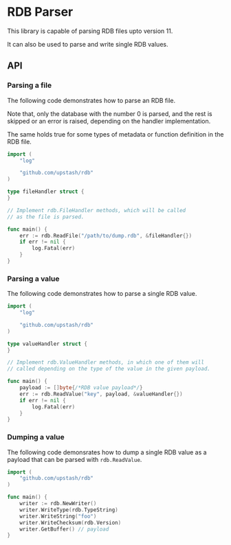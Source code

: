 # RDB Parser

This library is capable of parsing RDB files upto version 11.

It can also be used to parse and write single RDB values.

## API

### Parsing a file

The following code demonstrates how to parse an RDB file.

Note that, only the database with the number 0 is parsed, and the rest
is skipped or an error is raised, depending on the handler implementation.

The same holds true for some types of metadata or function definition in
the RDB file.

```go
import (
	"log"

	"github.com/upstash/rdb"
)

type fileHandler struct {
}

// Implement rdb.FileHandler methods, which will be called
// as the file is parsed.

func main() {
	err := rdb.ReadFile("/path/to/dump.rdb", &fileHandler{})
	if err != nil {
		log.Fatal(err)
	}
}
```

### Parsing a value

The following code demonstrates how to parse a single RDB value.

```go
import (
	"log"

	"github.com/upstash/rdb"
)

type valueHandler struct {
}

// Implement rdb.ValueHandler methods, in which one of them will
// called depending on the type of the value in the given payload.

func main() {
	payload := []byte{/*RDB value payload*/}
	err := rdb.ReadValue("key", payload, &valueHandler{})
	if err != nil {
		log.Fatal(err)
	}
}
```

### Dumping a value

The following code demonsrates how to dump a single RDB value as a payload
that can be parsed with `rdb.ReadValue`.

```go
import (
	"github.com/upstash/rdb"
)

func main() {
	writer := rdb.NewWriter()
	writer.WriteType(rdb.TypeString)
	writer.WriteString("foo")
	writer.WriteChecksum(rdb.Version)
	writer.GetBuffer() // payload
}
```
